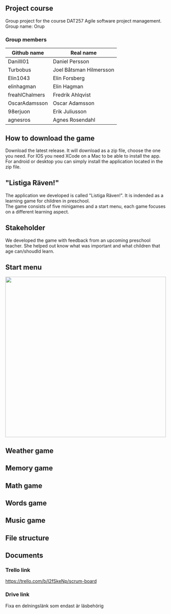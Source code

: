## Project course
Group project for the course DAT257 Agile software project management.  
Group name: Orup

### Group members
Github name     | Real name
----------------|-----------
Danilll01       | Daniel Persson
Turbobus        | Joel Båtsman Hilmersson
Elin1043        | Elin Forsberg
elinhagman      | Elin Hagman
freahlChalmers  | Fredrik Ahlqvist
OscarAdamsson   | Oscar Adamsson
98erjuon        | Erik Juliusson
agnesros        | Agnes Rosendahl


## How to download the game
Download the latest release. It will download as a zip file, choose the one 
you need. For IOS you need XCode on a Mac to be able to install the app.
For android or desktop you can simply install the application located in the
zip file.

## "Listiga Räven!"
The application we developed is called "Listiga Räven!".
It is indended as a learning game for children in preschool.  
The game consists of five minigames and a start menu, each game focuses on a different learning aspect.

## Stakeholder
We developed the game with feedback from an upcoming preschool teacher.
She helped out know what was important and what children that age can/shoudld learn.

## Start menu
<img src = "https://user-images.githubusercontent.com/47697397/169467972-a27c8004-3201-415a-9efc-e03666f10692.png" width = "500" >

## Weather game


## Memory game


## Math game


## Words game


## Music game



## File structure


## Documents


### Trello link
https://trello.com/b/I2fSkeNp/scrum-board

### Drive link
Fixa en delningslänk som endast är läsbehörig
